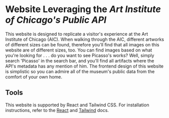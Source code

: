 Website Leveraging the _Art Institute of Chicago's Public API_
==========

This website is designed to replicate a visitor's experience at the Art Institute of Chicago (AIC).
When walking through the AIC, different artworks of different sizes can be found, therefore you'll
find that all images on this website are of different sizes, too. You can find images based on what
you're looking for . . . do you want to see Picasso's works? Well, simply search 'Picasso' in the 
search bar, and you'll find all artifacts where the API's metadata has any mention of him. The frontend
design of this website is simplistic so you can admire all of the museum's public data from the comfort
of your own home. 

## Tools

This website is supported by React and Tailwind CSS. For installation instructions, refer to 
the [React] and [Tailwind] docs. 


[React]: https://react.dev/learn/installation
[Tailwind]: https://tailwindcss.com/docs/installation
